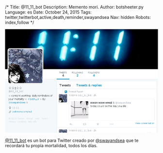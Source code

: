 /*
Title: @11_11_bot
Description: Memento mori.
Author: botsheeter.py
Language: es
Date: October 24, 2015
Tags: twitter,twitterbot,active,death,reminder,swayandsea
Nav: hidden
Robots: index,follow
*/

[![](/content/bots/twitterbots/images/11_11_bot.png)](https://twitter.com/11_11_bot)

[@11_11_bot](https://twitter.com/11_11_bot) es un bot para Twitter creado por [@swayandsea](https://twitter.com/swayandsea) que te recordará tu propia mortalidad, todos los días.
